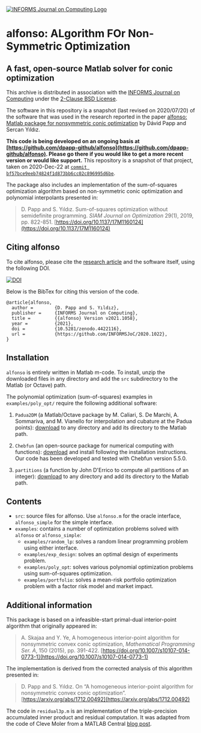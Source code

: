 [![INFORMS Journal on Computing Logo](https://INFORMSJoC.github.io/logos/INFORMS_Journal_on_Computing_Header.jpg)](https://pubsonline.informs.org/journal/ijoc)

# alfonso: ALgorithm FOr Non-Symmetric Optimization

## A fast, open-source Matlab solver for conic optimization

This archive is distributed in association with the [INFORMS Journal on Computing](https://pubsonline.informs.org/journal/ijoc) under the [2-Clause BSD License](LICENSE).

The software in this repository is a snapshot (last revised on 2020/07/20) of the software that was used in the research reported in the paper [alfonso: Matlab package for nonsymmetric conic optimization](https://doi.org/10.1287/ijoc.2021.1058) by Dávid Papp and Sercan Yıldız.

**This code is being developed on an ongoing basis at [https://github.com/dpapp-github/alfonso](https://github.com/dpapp-github/alfonso). Please go there if you would like to get a more recent version or would like support.** This repository is a snapshot of that project, taken on 2020-Dec-22 at [`commit bf57bce9eeb74824f1d873bb6cc02c896995d6be`](https://github.com/dpapp-github/alfonso/commit/bf57bce9eeb74824f1d873bb6cc02c896995d6be).

The package also includes an implementation of the sum-of-squares optimization algorithm based on non-symmetric conic optimization and polynomial interpolants presented in:

> D. Papp and S. Yıldız. Sum-of-squares optimization without semidefinite programming. *SIAM Journal on Optimization* 29(1), 2019, pp. 822-851. [https://doi.org/10.1137/17M1160124](https://doi.org/10.1137/17M1160124)

## Citing alfonso

To cite alfonso, please cite the [research article](https://doi.org/10.1287/ijoc.2021.1058) and the software itself, using the following DOI.

[![DOI](https://zenodo.org/badge/320941398.svg)](https://zenodo.org/badge/latestdoi/320941398)

Below is the BibTex for citing this version of the code.

```
@article{alfonso,
  author =        {D. Papp and S. Yıldız},
  publisher =     {INFORMS Journal on Computing},
  title =         {{alfonso} Version v2021.1058},
  year =          {2021},
  doi =           {10.5281/zenodo.4422116},
  url =           {https://github.com/INFORMSJoC/2020.1022},
}  
```

## Installation

`alfonso` is entirely written in Matlab m-code. To install, unzip the downloaded files in any directory and add the `src` subdirectory to the Matlab (or Octave) path.

The polynomial optimization (sum-of-squares) examples in `examples/poly_opt/` require the following additional software:

1. `Padua2DM` (a Matlab/Octave package by M. Caliari, S. De Marchi, A. Sommariva, and M. Vianello for interpolation and
cubature at the Padua points): [download](http://profs.sci.univr.it/~caliari/software.htm) to any directory and add its directory to the Matlab path.

2. `Chebfun` (an open-source package for numerical computing with functions): [download](http://www.chebfun.org/download/) and install following the installation instructions.
Our code has been developed and tested with Chebfun version 5.5.0.

3. `partitions` (a function by John D'Errico to compute all partitions of an integer): [download](https://www.mathworks.com/matlabcentral/fileexchange/12009-partitions-of-an-integer) to any directory and add its directory to the Matlab path.

## Contents

* `src`: source files for alfonso. Use `alfonso.m` for the oracle interface, `alfonso_simple` for the simple interface.
* `examples`: contains a number of optimization problems solved with `alfonso` or `alfonso_simple`:
  * `examples/random_lp`: solves a random linear programming problem using either interface.
  * `examples/exp_design`: solves an optimal design of experiments problem.
  * `examples/poly_opt`: solves various polynomial optimization problems using sum-of-squares optimization.
  * `examples/portfolio`: solves a mean-risk portfolio optimization problem with a factor risk model and market impact. 

## Additional information

This package is based on a infeasible-start primal-dual interior-point algorithm that originally appeared in:

> A. Skajaa and Y. Ye, A homogeneous interior-point algorithm for nonsymmetric convex conic optimization, *Mathematical Programming Ser. A*, 150 (2015), pp. 391-422. [https://doi.org/10.1007/s10107-014-0773-1](https://doi.org/10.1007/s10107-014-0773-1)

The implementation is derived from the corrected analysis of this algorithm presented in:

> D. Papp and S. Yıldız. On “A homogeneous interior-point algorithm for nonsymmetric convex conic optimization”. [https://arxiv.org/abs/1712.00492](https://arxiv.org/abs/1712.00492)

The code in `residual3p.m` is an implementation of the triple-precision accumulated inner product and residual computation. It was adapted from the code of Cleve Moler from a MATLAB Central [blog post](
https://blogs.mathworks.com/cleve/2015/03/02/triple-precision-accumlated-inner-product/).
